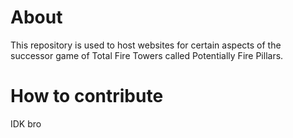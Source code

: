 # About
This repository is used to host websites for certain aspects of the successor game of Total Fire Towers called Potentially Fire Pillars.

# How to contribute
IDK bro
